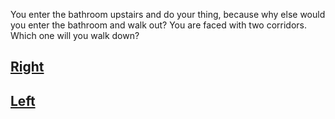 You enter the bathroom upstairs and do your 
thing, because why else would you enter the bathroom and walk out? 
You are faced with two corridors. Which one will you walk down?

[Right](right.md)
---
[Left](left.md)
---
